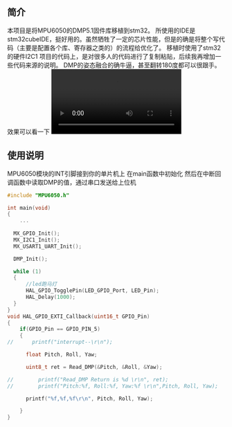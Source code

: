 简介
---
本项目是将MPU6050的DMP5.1固件库移植到stm32。
所使用的IDE是stm32cubeIDE，挺好用的。虽然牺牲了一定的芯片性能，但是的确是将整个写代码（主要是配置各个库、寄存器之类的）的流程给优化了。
移植时使用了stm32的硬件I2C1
项目的代码上，是对很多人的代码进行了复制粘贴，后续我再增加一些代码来源的说明。
DMP的姿态融合的确牛逼，甚至翻转180度都可以很跟手。效果可以看一下 ![video](./效果.mp4)

使用说明
---
MPU6050模块的INT引脚接到你的单片机上
在main函数中初始化
然后在中断回调函数中读取DMP的值，通过串口发送给上位机

```cpp
#include "MPU6050.h"

int main(void)
{
    ...
    
  MX_GPIO_Init();
  MX_I2C1_Init();
  MX_USART1_UART_Init();

  DMP_Init();

  while (1)
  {
      //led跑马灯
	  HAL_GPIO_TogglePin(LED_GPIO_Port, LED_Pin);
	  HAL_Delay(1000);
  }
}
void HAL_GPIO_EXTI_Callback(uint16_t GPIO_Pin)
{
    if(GPIO_Pin == GPIO_PIN_5)
    {
//    	printf("interrupt--\r\n");

  	  float Pitch, Roll, Yaw;

  	  uint8_t ret = Read_DMP(&Pitch, &Roll, &Yaw);

//  	  printf("Read_DMP Return is %d \r\n", ret);
//  	  printf("Pitch:%f, Roll:%f, Yaw:%f \r\n",Pitch, Roll, Yaw);

  	  printf("%f,%f,%f\r\n", Pitch, Roll, Yaw);

    }
}
```